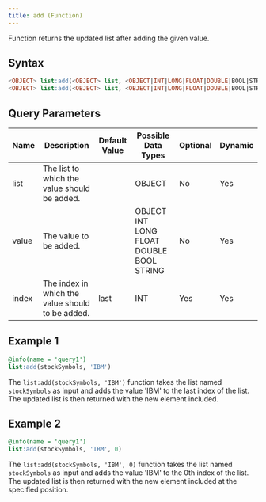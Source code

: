 ```yaml
---
title: add (Function)
---
```


Function returns the updated list after adding the given value.

## Syntax

```sql
<OBJECT> list:add(<OBJECT> list, <OBJECT|INT|LONG|FLOAT|DOUBLE|BOOL|STRING> value)
<OBJECT> list:add(<OBJECT> list, <OBJECT|INT|LONG|FLOAT|DOUBLE|BOOL|STRING> value, <INT> index)
```

## Query Parameters

| Name  | Description  | Default Value | Possible Data Types  | Optional | Dynamic |
|-------|--------------|---------------|----------------------|----------|---------|
| list  | The list to which the value should be added.     |               | OBJECT    | No       | Yes     |
| value | The value to be added.   |           | OBJECT INT LONG FLOAT DOUBLE BOOL STRING | No       | Yes     |
| index | The index in which the value should to be added. | last      | INT     | Yes      | Yes     |

## Example 1

```sql
@info(name = 'query1')
list:add(stockSymbols, 'IBM')
```

The `list:add(stockSymbols, 'IBM')` function takes the list named `stockSymbols` as input and adds the value 'IBM' to the last index of the list. The updated list is then returned with the new element included.

## Example 2

```sql
@info(name = 'query1')
list:add(stockSymbols, 'IBM', 0)
```

The `list:add(stockSymbols, 'IBM', 0)` function takes the list named `stockSymbols` as input and adds the value 'IBM' to the 0th index of the list. The updated list is then returned with the new element included at the specified position.
